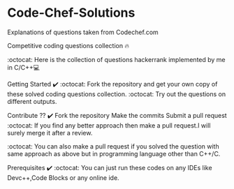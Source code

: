 # Code-Chef-Solutions
Explanations of questions taken from Codechef.com


Competitive coding questions collection 🔥  

:octocat: Here is the collection of questions hackerrank implemented by me in C/C++💻

Getting Started ✔️
:octocat: Fork the repository and get your own copy of these solved coding questions collection.
:octocat: Try out the questions on different outputs.


Contribute ?? ✔️
Fork the repository
Make the commits
Submit a pull request
:octocat: If you find any better approach then make a pull request.I will surely merge it after a review.

:octocat: You can also make a pull request if you solved the question with same approach as above but in programming language other than C++/C.

Prerequisites ✔️
:octocat: You can just run these codes on any IDEs like Devc++,Code Blocks or any online ide.
